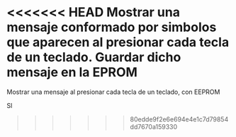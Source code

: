 <<<<<<< HEAD
Mostrar una mensaje conformado por simbolos que aparecen al presionar cada tecla de un teclado.
Guardar dicho mensaje en la EPROM
=======
Mostrar una mensaje al presionar cada tecla de un teclado, con EEPROM







Sl
>>>>>>> 80edde9f2e6e694e4e1c7d79854dd7670a159330
